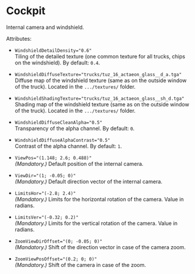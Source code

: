 # Cockpit

Internal camera and windshield.

Attributes:

-   `WindshieldDetailDensity="0.6"`  
    Tiling of the detailed texture (one common texture for all trucks, chips on the windshield). By default: `0.4`.


-   `WindshieldDiffuseTexture="trucks/tuz_16_actaeon_glass__d_a.tga"`  
    Diffuse map of the windshield texture (same as on the outside window of the truck). Located in the `.../textures/` folder.


-   `WindshieldShadingTexture="trucks/tuz_16_actaeon_glass__sh_d.tga"`  
    Shading map of the windshield texture (same as on the outside window of the truck). Located in the `.../textures/` folder.


-   `WindshieldDiffuseCleanAlpha="0.5"`  
    Transparency of the alpha channel. By default: `0`.


-   `WindshieldDiffuseAlphaContrast="0.5"`  
    Contrast of the alpha channel. By default: `1`.


-   `ViewPos="(1.148; 2.6; 0.488)"`  
    *(Mandatory.)* Default position of the internal camera.


-   `ViewDir="(1; -0.05; 0)"`  
    *(Mandatory.)* Default direction vector of the internal camera.


-   `LimitsHor="(-2.8; 2.4)"`  
    *(Mandatory.)* Limits for the horizontal rotation of the camera. Value in radians.


-   `LimitsVer="(-0.32; 0.2)"`  
    *(Mandatory.)* Limits for the vertical rotation of the camera. Value in radians.


-   `ZoomViewDirOffset="(0; -0.05; 0)"`  
    *(Mandatory.)* Shift of the direction vector in case of the camera zoom.


-   `ZoomViewPosOffset="(0.2; 0; 0)"`  
    *(Mandatory.)* Shift of the camera in case of the zoom.

